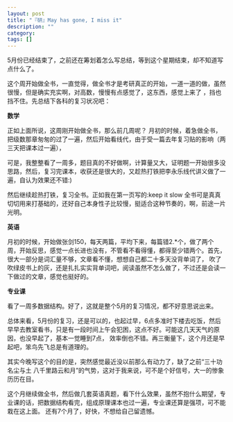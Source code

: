 ```yaml
---
layout: post
title: "『研』May has gone, I miss it"
description: ""
category: 
tags: []
---
```


5月份已经结束了，之前还在筹划着怎么写总结，等到这个星期结束，却不知道写点什么了。

这个周开始做全书，一直觉得，做全书才是考研真正的开始，一道一道的做，虽然很慢，但是确实充实啊，对高数，慢慢有点感觉了，这东西，感觉上来了
，挡也挡不住。先总结下各科的复习状况吧：

**数学**

正如上面所说，这周刚开始做全书，那么前几周呢？ 月初的时候，着急做全书，把级数那章匆匆的过了一遍，然后开始看线代，由于受一篇去年复习贴的影响（两三天把课本过一遍），

可是，我整整看了一周多，题目真的不好做啊，计算量又大，证明题一开始很多没思路，然后，复习完课本，收获还是很大的，又趁热打铁把李永乐线代讲义做了一遍，自认为效果还不错:)

然后继续趁热打铁，复习全书。正如我在第一页写的:keep it slow 全书可是真真切切用来打基础的，还好自己本身性子比较慢，挺适合这种节奏的，啊，前途一片光明。


**英语**

月初的时候，开始做张剑150，每天两篇，平均下来，每篇错2.*个，做了两个周，开始反思，感觉一点长进也没有，不管看不看得懂，都得至少错两个。首先，很大一部分是词汇量不够，文章看不懂，想想自己都二十多天没背单词了，
吹了吹绿皮书上的灰，还是扎扎实实背单词吧，阅读虽然不怎么做了，不过还是会读一下做过的文章，感觉也挺好的。

**专业课**

看了一周多数据结构。好了，这就是整个5月的复习情况，都不好意思说出来。


总体来看，5月份的复习，还是可以的，也起过早，6点多准时下楼去吃饭，然后早早去教室看书，只是有一段时间上午会犯困，这点不好。可能这几天天气的原因，也没早起了，基本一觉睡到7点，
效率倒也不错。再三衡量下，这个月还是早起吧，笨鸟先飞总是有道理的。

其实今晚写这个的目的是，突然感觉最近没以前那么有动力了，缺了之前“三十功名尘与土 八千里路云和月”的气势，这对于我来说，可不是个好信号，大一的惨象历历在目。

这个月继续做全书，然后做几套英语真题，看下什么效果，虽然不抱什么期望，专业课的话，把数据结构看完，组成原理课本也过一遍，专业课还算是强项，可不能栽在这上面。
还有7个月了，好快，不想给自己留遗憾。


